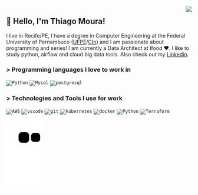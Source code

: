<img src="https://github-readme-stats.vercel.app/api/top-langs/?username=silva-thiagomoura&langs_count=12&layout=compact&theme=dark" align="right">

 ## 👋 Hello, I'm Thiago Moura!
 
 I live in Recife/PE, I have a degree in Computer Engineering at the Federal University of Pernambuco ([UFPE](https://www.ufpe.br/)/[CIn](https://portal.cin.ufpe.br/)) and I am passionate about programming and series! I am currently a Data Architect at Ifood ❤. I like to study python, airflow and cloud big data tools. Also check out my [Linkedin](https://www.linkedin.com/in/thiagomouras/).

### > Programming languages I love to work in

<code><img width="40px" src="https://cdn.jsdelivr.net/gh/devicons/devicon/icons/python/python-original.svg" title = "Python"/></code>
<code><img width="40px" src="https://cdn.jsdelivr.net/gh/devicons/devicon/icons/mysql/mysql-original.svg" title = "Mysql"/></code>
<code><img width="40px" src="https://cdn.jsdelivr.net/gh/devicons/devicon/icons/postgresql/postgresql-original.svg" title = "postgresql"/></code> 


### > Technologies and Tools I use for work
<code><img width="80px" src="https://cdn.jsdelivr.net/gh/devicons/devicon/icons/amazonwebservices/amazonwebservices-original-wordmark.svg" title = "AWS"/></code>
<code><img width="60px" src="https://cdn.jsdelivr.net/gh/devicons/devicon/icons/vscode/vscode-original-wordmark.svg" title = "vscode"/></code> 
<code><img width="60px" src="https://cdn.jsdelivr.net/gh/devicons/devicon/icons/git/git-plain-wordmark.svg" title = "git"/></code>
<code><img width="60px" src="https://cdn.jsdelivr.net/gh/devicons/devicon/icons/kubernetes/kubernetes-plain-wordmark.svg" title = "kubernetes"/></code> 
<code><img width="60px" src="https://cdn.jsdelivr.net/gh/devicons/devicon/icons/docker/docker-original-wordmark.svg" title = "docker"/></code>
<code><img width="60px" src="https://cdn.jsdelivr.net/gh/devicons/devicon/icons/python/python-original-wordmark.svg" title = "Python"/></code>
<code><img width="60px" src="https://cdn.jsdelivr.net/gh/devicons/devicon/icons/terraform/terraform-original-wordmark.svg" title = "Terraform"/></code>

![Snake animation](https://github.com/silva-thiagomoura/silva-thiagomoura/blob/output/github-contribution-grid-snake.svg) 

